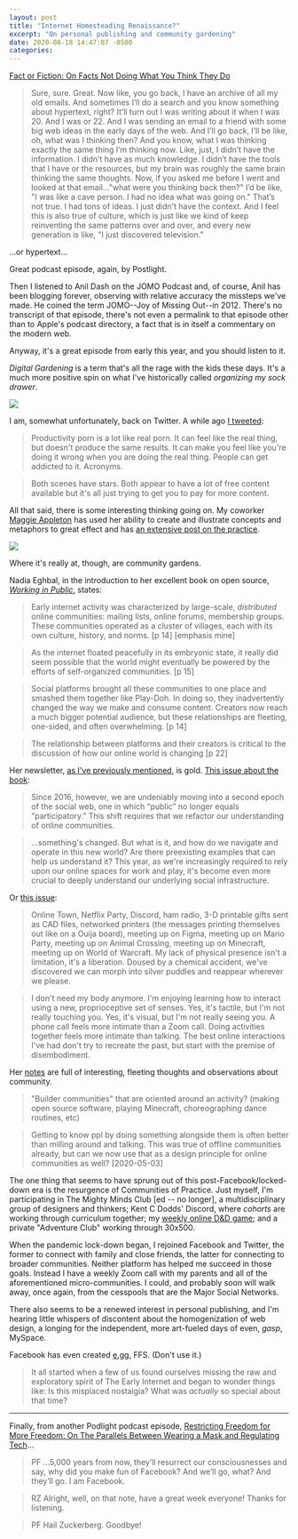 ```yaml
---
layout: post
title: "Internet Homesteading Renaissance?"
excerpt: "On personal publishing and community gardening"
date: 2020-08-18 14:47:07 -0500
categories: 
---
```


[Fact or Fiction: On Facts Not Doing What You Think They Do](https://postlight.com/podcast/fact-or-fiction-on-facts-not-doing-what-you-think-they-do)

> Sure, sure. Great. Now like, you go back, I have an archive of all my old emails. And sometimes I’ll do a search and you know something about hypertext, right? It’ll turn out I was writing about it when I was 20. And I was or 22. And I was sending an email to a friend with some big web ideas in the early days of the web. And I’ll go back, I’ll be like, oh, what was I thinking then? And you know, what I was thinking exactly the same thing I’m thinking now. Like, just, I didn’t have the information. I didn’t have as much knowledge. I didn’t have the tools that I have or the resources, but my brain was roughly the same brain thinking the same thoughts. Now, if you asked me before I went and looked at that email..."what were you thinking back then?" I’d be like, "I was like a cave person. I had no idea what was going on." That’s not true. I had tons of ideas. I just didn’t have the context. And I feel this is also true of culture, which is just like we kind of keep reinventing the same patterns over and over, and every new generation is like, "I just discovered television."

...or hypertext...

Great podcast episode, again, by Postlight.

Then I listened to Anil Dash on the <a class="dead">JOMO Podcast</a> and, of course, Anil has been blogging forever, observing with relative accuracy the missteps we've made. He coined the term JOMO--Joy of Missing Out--in 2012. There's no transcript of that episode, there's not even a permalink to that episode other than to Apple's podcast directory, a fact that is in itself a commentary on the modern web.

Anyway, it's a great episode from early this year, and you should listen to it.

_Digital Gardening_ is a term that's all the rage with the kids these days. It's a much more positive spin on what I've historically called _organizing my sock drawer_. 

![]({{site.url}}/assets/2020/08/pld.jpg)

I am, somewhat unfortunately, back on Twitter. A while ago [I tweeted](https://twitter.com/danielindustri4/status/1280120596135915520):

> Productivity porn is a lot like real porn. It can feel like the real thing, but doesn't produce the same results. It can make you feel like you're doing it wrong when you are doing the real thing. People can get addicted to it. Acronyms.

> Both scenes have stars. Both appear to have a lot of free content available but it's all just trying to get you to pay for more content.

All that said, there is some interesting thinking going on. My coworker [Maggie Appleton](https://maggieappleton.com/) has used her ability to create and illustrate concepts and metaphors to great effect and has [an extensive post on the practice](https://maggieappleton.com/garden-history).

[![]({{site.url}}/assets/2020/08/maggie.jpg)](https://maggieappleton.com/garden-history)

Where it's really at, though, are community gardens.

Nadia Eghbal, in the introduction to her excellent book on open source, _[Working in Public](https://www.amazon.com/dp/0578675862/)_, states:

> Early internet activity was characterized by large-scale, _distributed_ online communities: mailing lists, online forums, membership groups. These communities operated as a cluster of villages, each with its own culture, history, and norms. [p 14] [emphasis mine]

> As the internet floated peacefully in its embryonic state, it really did seem possible that the world might eventually be powered by the efforts of self-organized communities. [p 15]

> Social platforms brought all these communities to one place and smashed them together like Play-Doh. In doing so, they inadvertently changed the way we make and consume content. Creators now reach a much bigger potential audience, but these relationships are fleeting, one-sided, and often overwhelming. [p 14]

> The relationship between platforms and their creators is critical to the discussion of how our online world is changing [p 22]

Her newsletter, [as I've previously mentioned]({{site.url}}/2020/07/27/subscribe-to-monomythical/), is gold. [This issue about the book](https://nayafia.substack.com/p/22-working-in-public):

> Since 2016, however, we are undeniably moving into a second epoch of the social web, one in which “public” no longer equals “participatory.” This shift requires that we refactor our understanding of online communities.

> ...something's changed. But what is it, and how do we navigate and operate in this new world? Are there preexisting examples that can help us understand it? This year, as we're increasingly required to rely upon our online spaces for work and play, it's become even more crucial to deeply understand our underlying social infrastructure.

Or [this issue](https://nayafia.substack.com/p/21-out-of-body):

> Online Town, Netflix Party, Discord, ham radio, 3-D printable gifts sent as CAD files, networked printers (the messages printing themselves out like on a Ouija board), meeting up on Figma, meeting up on Mario Party, meeting up on Animal Crossing, meeting up on Minecraft, meeting up on World of Warcraft. My lack of physical presence isn't a limitation, it's a liberation. Doused by a chemical accident, we've discovered we can morph into silver puddles and reappear wherever we please.

> I don't need my body anymore. I'm enjoying learning how to interact using a new, proprioceptive set of senses. Yes, it's tactile, but I'm not really touching you. Yes, it's visual, but I'm not really seeing you. A phone call feels more intimate than a Zoom call. Doing activities together feels more intimate than talking. The best online interactions I've had don't try to recreate the past, but start with the premise of disembodiment.

Her [notes](https://nadiaeghbal.com/notes/) are full of interesting, fleeting thoughts and observations about community.

> "Builder communities" that are oriented around an activity? (making open source software, playing Minecraft, choreographing dance routines, etc)

> Getting to know ppl by doing something alongside them is often better than milling around and talking. This was true of offline communities already, but can we now use that as a design principle for online communities as well? [2020-05-03]

The one thing that seems to have sprung out of this post-Facebook/locked-down era is the resurgence of Communities of Practice. Just myself, I'm participating in The Mighty Minds Club [ed -- no longer], a multidisciplinary group of designers and thinkers; Kent C Dodds' Discord, where _cohorts_ are working through curriculum together; my [weekly online D&D game]({{site.url}}/2020/04/03/blogging-during-the-apocalypse/ "mentioned in this post"); and a private "Adventure Club" working through 30x500.

When the pandemic lock-down began, I rejoined Facebook and Twitter, the former to connect with family and close friends, the latter for connecting to broader communities. Neither platform has helped me succeed in those goals. Instead I have a weekly Zoom call with my parents and all of the aforementioned micro-communities. I could, and probably soon will walk away, once again, from the cesspools that are the Major Social Networks.

There also seems to be a renewed interest in personal publishing, and I'm hearing little whispers of discontent about the homogenization of web design, a longing for the independent, more art-fueled days of even, _gasp_, MySpace. 

Facebook has even created [e.gg](https://e.gg/), FFS. (Don't use it.)

> It all started when a few of us found ourselves missing the raw and exploratory spirit of The Early Internet and began to wonder things like: Is this misplaced nostalgia? What was _actually_ so special about that time?

---

Finally, from another Podlight podcast episode, [Restricting Freedom for More Freedom: On The Parallels Between Wearing a Mask and Regulating Tech](https://postlight.com/podcast/restricting-freedom-for-more-freedom-on-the-parallels-between-wearing-a-mask-and-regulating-tech)...

> PF ...5,000 years from now, they’ll resurrect our consciousnesses and say, why did you make fun of Facebook? And we’ll go, what? And they’ll go. I am Facebook.

> RZ Alright, well, on that note, have a great week everyone! Thanks for listening.

> PF Hail Zuckerberg. Goodbye!
